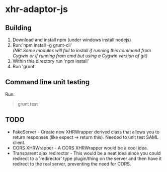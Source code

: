 xhr-adaptor-js
==============

Building
--------
1. Download and install npm (under windows install nodejs)
2. Run:'npm install -g grunt-cli'  
*(NB: Some modules will fail to install if running this command from Cygwin or if running from cmd but using a Cygwin version of git)*
3. Within this directory run 'npm install'
4. Run 'grunt'

Command line unit testing
-------------------------
Run:  
>grunt test

TODO
----
* FakeServer - Create new XHRWrapper derived class that allows you to return responses (like expect -> return this). Needed to unit test SAML client.
* CORS XHRWrapper - A CORS XHRWrapper would be a cool idea.
* Transparent ajax redirector - This would be a neat idea since you could redirect to a 'redirector' type plugin/thing
  on the server and then have it redirect to the real server, preventing the need for CORS.

